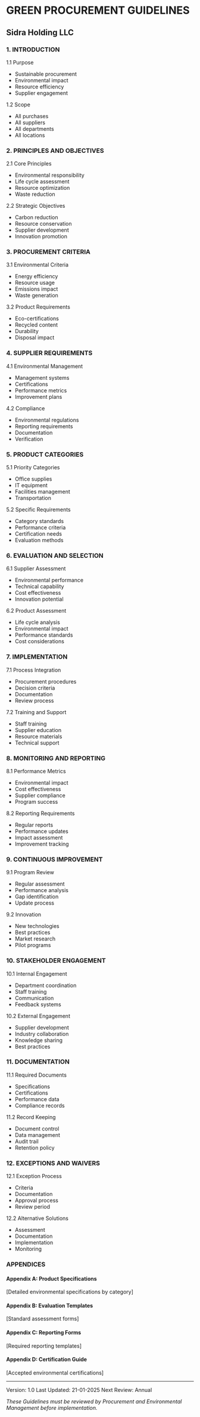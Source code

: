 # GREEN PROCUREMENT GUIDELINES
## Sidra Holding LLC

### 1. INTRODUCTION

1.1 Purpose
- Sustainable procurement
- Environmental impact
- Resource efficiency
- Supplier engagement

1.2 Scope
- All purchases
- All suppliers
- All departments
- All locations

### 2. PRINCIPLES AND OBJECTIVES

2.1 Core Principles
- Environmental responsibility
- Life cycle assessment
- Resource optimization
- Waste reduction

2.2 Strategic Objectives
- Carbon reduction
- Resource conservation
- Supplier development
- Innovation promotion

### 3. PROCUREMENT CRITERIA

3.1 Environmental Criteria
- Energy efficiency
- Resource usage
- Emissions impact
- Waste generation

3.2 Product Requirements
- Eco-certifications
- Recycled content
- Durability
- Disposal impact

### 4. SUPPLIER REQUIREMENTS

4.1 Environmental Management
- Management systems
- Certifications
- Performance metrics
- Improvement plans

4.2 Compliance
- Environmental regulations
- Reporting requirements
- Documentation
- Verification

### 5. PRODUCT CATEGORIES

5.1 Priority Categories
- Office supplies
- IT equipment
- Facilities management
- Transportation

5.2 Specific Requirements
- Category standards
- Performance criteria
- Certification needs
- Evaluation methods

### 6. EVALUATION AND SELECTION

6.1 Supplier Assessment
- Environmental performance
- Technical capability
- Cost effectiveness
- Innovation potential

6.2 Product Assessment
- Life cycle analysis
- Environmental impact
- Performance standards
- Cost considerations

### 7. IMPLEMENTATION

7.1 Process Integration
- Procurement procedures
- Decision criteria
- Documentation
- Review process

7.2 Training and Support
- Staff training
- Supplier education
- Resource materials
- Technical support

### 8. MONITORING AND REPORTING

8.1 Performance Metrics
- Environmental impact
- Cost effectiveness
- Supplier compliance
- Program success

8.2 Reporting Requirements
- Regular reports
- Performance updates
- Impact assessment
- Improvement tracking

### 9. CONTINUOUS IMPROVEMENT

9.1 Program Review
- Regular assessment
- Performance analysis
- Gap identification
- Update process

9.2 Innovation
- New technologies
- Best practices
- Market research
- Pilot programs

### 10. STAKEHOLDER ENGAGEMENT

10.1 Internal Engagement
- Department coordination
- Staff training
- Communication
- Feedback systems

10.2 External Engagement
- Supplier development
- Industry collaboration
- Knowledge sharing
- Best practices

### 11. DOCUMENTATION

11.1 Required Documents
- Specifications
- Certifications
- Performance data
- Compliance records

11.2 Record Keeping
- Document control
- Data management
- Audit trail
- Retention policy

### 12. EXCEPTIONS AND WAIVERS

12.1 Exception Process
- Criteria
- Documentation
- Approval process
- Review period

12.2 Alternative Solutions
- Assessment
- Documentation
- Implementation
- Monitoring

### APPENDICES

#### Appendix A: Product Specifications
[Detailed environmental specifications by category]

#### Appendix B: Evaluation Templates
[Standard assessment forms]

#### Appendix C: Reporting Forms
[Required reporting templates]

#### Appendix D: Certification Guide
[Accepted environmental certifications]

---
Version: 1.0
Last Updated: 21-01-2025
Next Review: Annual

*These Guidelines must be reviewed by Procurement and Environmental Management before implementation.* 
